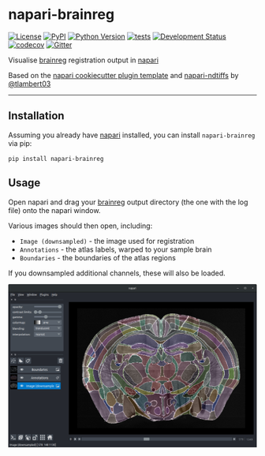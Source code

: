 # napari-brainreg

[![License](https://img.shields.io/pypi/l/napari-brainreg.svg?color=green)](https://github.com/brainglobe/napari-brainreg/raw/master/LICENSE)
[![PyPI](https://img.shields.io/pypi/v/napari-brainreg.svg?color=green)](https://pypi.org/project/napari-brainreg)
[![Python Version](https://img.shields.io/pypi/pyversions/napari-brainreg.svg?color=green)](https://python.org)
[![tests](https://github.com/brainglobe/napari-brainreg/workflows/tests/badge.svg)](https://github.com/brainglobe/napari-brainreg/actions)
[![Development Status](https://img.shields.io/pypi/status/napari-brainreg.svg)](https://github.com/brainglobe/napari-brainreg)
[![codecov](https://codecov.io/gh/brainglobe/napari-brainreg/branch/master/graph/badge.svg)](https://codecov.io/gh/brainglobe/napari-brainreg)
[![Gitter](https://badges.gitter.im/cellfinder/brainreg.svg)](https://gitter.im/cellfinder/brainreg?utm_source=badge&utm_medium=badge&utm_campaign=pr-badge)

Visualise [brainreg](https://github.com/brainglobe/brainreg) registration output in [napari](https://github.com/napari/napari)

Based on the [napari cookiecutter plugin template](https://github.com/napari/cookiecutter-napari-plugin) and [napari-ndtiffs](https://github.com/tlambert03/napari-ndtiffs) by [@tlambert03](https://github.com/tlambert03)

----------------------------------

## Installation
Assuming you already have [napari](https://github.com/napari/napari) installed, you can install `napari-brainreg` via pip:

    pip install napari-brainreg

## Usage
Open napari and drag your [brainreg](https://github.com/brainglobe/brainreg) output directory (the one with the log file) onto the napari window.
    
Various images should then open, including:
* `Image (downsampled)` - the image used for registration
* `Annotations` - the atlas labels, warped to your sample brain
* `Boundaries` - the boundaries of the atlas regions

If you downsampled additional channels, these will also be loaded.

![process](https://raw.githubusercontent.com/brainglobe/napari-brainreg/master/resources/napari-brainreg.png)
